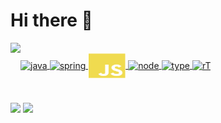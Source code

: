 # Hi there 👋
<div style="display: flex">
<div aling="center">
  <a href="https://github.com/BrunoTassinari">
  <img height="180em" src="https://github-readme-stats.vercel.app/api/top-langs/?username=BrunoTassinari&langs_count=7&theme=dark"/>
</div>
<div style="display: inline_block"><br>
 
  
  <img align="center" alt="java" height="40" width="60" src="https://cdn.jsdelivr.net/gh/devicons/devicon/icons/java/java-original.svg" />
  <img align="center" alt="spring" height="40" width="60" src="https://cdn.jsdelivr.net/gh/devicons/devicon/icons/spring/spring-original.svg" />
  <img align="center" alt="Js" height="40" width="60" src="https://raw.githubusercontent.com/devicons/devicon/master/icons/javascript/javascript-plain.svg">
  <img align="center" alt="node" height="40" width="60" src="https://cdn.jsdelivr.net/gh/devicons/devicon/icons/nodejs/nodejs-original.svg">
  <img align="center" alt="type" height="40" width="60" src="https://cdn.jsdelivr.net/gh/devicons/devicon/icons/typescript/typescript-original.svg" />
  <img align="center" alt="rT" height="40" width="60" src="https://cdn.jsdelivr.net/gh/devicons/devicon/icons/react/react-original.svg">
</div>
</div>
 
  #
  
<div> 
  <a href = "mailto:bruno.fagundes80@gmail.com"><img src="https://img.shields.io/badge/Gmail-D14836?style=for-the-badge&logo=gmail&logoColor=white" target="_blank"></a>
  <a href="https://www.linkedin.com/in/bruno-fagundes-tassinari-4b7b861a6/" target="_blank"><img src="https://img.shields.io/badge/-LinkedIn-%230077B5?style=for-the-badge&logo=linkedin&logoColor=white" target="_blank"></a>  
</div>

